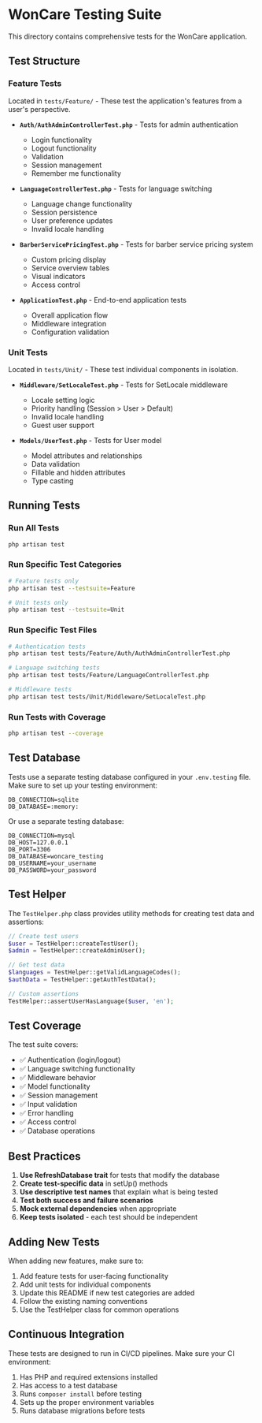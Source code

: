 # WonCare Testing Suite

This directory contains comprehensive tests for the WonCare application.

## Test Structure

### Feature Tests
Located in `tests/Feature/` - These test the application's features from a user's perspective.

- **`Auth/AuthAdminControllerTest.php`** - Tests for admin authentication
  - Login functionality
  - Logout functionality
  - Validation
  - Session management
  - Remember me functionality

- **`LanguageControllerTest.php`** - Tests for language switching
  - Language change functionality
  - Session persistence
  - User preference updates
  - Invalid locale handling

- **`BarberServicePricingTest.php`** - Tests for barber service pricing system
  - Custom pricing display
  - Service overview tables
  - Visual indicators
  - Access control

- **`ApplicationTest.php`** - End-to-end application tests
  - Overall application flow
  - Middleware integration
  - Configuration validation

### Unit Tests
Located in `tests/Unit/` - These test individual components in isolation.

- **`Middleware/SetLocaleTest.php`** - Tests for SetLocale middleware
  - Locale setting logic
  - Priority handling (Session > User > Default)
  - Invalid locale handling
  - Guest user support

- **`Models/UserTest.php`** - Tests for User model
  - Model attributes and relationships
  - Data validation
  - Fillable and hidden attributes
  - Type casting

## Running Tests

### Run All Tests
```bash
php artisan test
```

### Run Specific Test Categories
```bash
# Feature tests only
php artisan test --testsuite=Feature

# Unit tests only
php artisan test --testsuite=Unit
```

### Run Specific Test Files
```bash
# Authentication tests
php artisan test tests/Feature/Auth/AuthAdminControllerTest.php

# Language switching tests
php artisan test tests/Feature/LanguageControllerTest.php

# Middleware tests
php artisan test tests/Unit/Middleware/SetLocaleTest.php
```

### Run Tests with Coverage
```bash
php artisan test --coverage
```

## Test Database

Tests use a separate testing database configured in your `.env.testing` file. Make sure to set up your testing environment:

```env
DB_CONNECTION=sqlite
DB_DATABASE=:memory:
```

Or use a separate testing database:

```env
DB_CONNECTION=mysql
DB_HOST=127.0.0.1
DB_PORT=3306
DB_DATABASE=woncare_testing
DB_USERNAME=your_username
DB_PASSWORD=your_password
```

## Test Helper

The `TestHelper.php` class provides utility methods for creating test data and assertions:

```php
// Create test users
$user = TestHelper::createTestUser();
$admin = TestHelper::createAdminUser();

// Get test data
$languages = TestHelper::getValidLanguageCodes();
$authData = TestHelper::getAuthTestData();

// Custom assertions
TestHelper::assertUserHasLanguage($user, 'en');
```

## Test Coverage

The test suite covers:

- ✅ Authentication (login/logout)
- ✅ Language switching functionality
- ✅ Middleware behavior
- ✅ Model functionality
- ✅ Session management
- ✅ Input validation
- ✅ Error handling
- ✅ Access control
- ✅ Database operations

## Best Practices

1. **Use RefreshDatabase trait** for tests that modify the database
2. **Create test-specific data** in setUp() methods
3. **Use descriptive test names** that explain what is being tested
4. **Test both success and failure scenarios**
5. **Mock external dependencies** when appropriate
6. **Keep tests isolated** - each test should be independent

## Adding New Tests

When adding new features, make sure to:

1. Add feature tests for user-facing functionality
2. Add unit tests for individual components
3. Update this README if new test categories are added
4. Follow the existing naming conventions
5. Use the TestHelper class for common operations

## Continuous Integration

These tests are designed to run in CI/CD pipelines. Make sure your CI environment:

1. Has PHP and required extensions installed
2. Has access to a test database
3. Runs `composer install` before testing
4. Sets up the proper environment variables
5. Runs database migrations before tests
